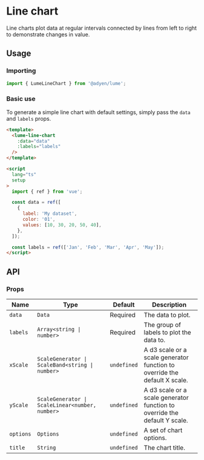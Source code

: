 # Line chart

Line charts plot data at regular intervals connected by lines from left to right to demonstrate changes in value.

## Usage

### Importing

```ts
import { LumeLineChart } from '@adyen/lume';
```

### Basic use

To generate a simple line chart with default settings, simply pass the `data` and `labels` props.

```html
<template>
  <lume-line-chart
    :data="data"
    :labels="labels"
  />
</template>

<script
  lang="ts"
  setup
>
  import { ref } from 'vue';

  const data = ref([
    {
      label: 'My dataset',
      color: '01',
      values: [10, 30, 20, 50, 40],
    },
  ]);

  const labels = ref(['Jan', 'Feb', 'Mar', 'Apr', 'May']);
</script>
```

## API

### Props

| Name      | Type                                            | Default     | Description                                                               |
| --------- | ----------------------------------------------- | ----------- | ------------------------------------------------------------------------- |
| `data`    | `Data`                                          | Required    | The data to plot.                                                         |
| `labels`  | `Array<string \| number>`                       | Required    | The group of labels to plot the data to.                                  |
| `xScale`  | `ScaleGenerator \| ScaleBand<string \| number>` | `undefined` | A d3 scale or a scale generator function to override the default X scale. |
| `yScale`  | `ScaleGenerator \| ScaleLinear<number, number>` | `undefined` | A d3 scale or a scale generator function to override the default Y scale. |
| `options` | `Options`                                       | `undefined` | A set of chart options.                                                   |
| `title`   | `String`                                        | `undefined` | The chart title.                                                          |
